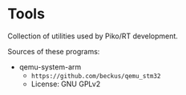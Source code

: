 # Tools

Collection of utilities used by Piko/RT development.

Sources of these programs:

* qemu-system-arm
  - `https://github.com/beckus/qemu_stm32`
  - License: GNU GPLv2
